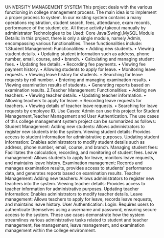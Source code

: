 UNIVERSITY MANAGEMENT SYSTEM 
 This project deals with the various functioning in college management process. The main idea is to implement a proper process to system. In our existing system contains a many operations registration, student search, fees, attendance, exam records, performance of the student etc. All these activity takeout manually by administrator
Technologies to be Used: Core Java(Swing),MySQL
Module Details:
In this project, there is only a single module, namely Admin, encompassing various
functionalities. These functionalities include:
1.Student Management:
Functionalities:
•	Adding new students.
•	Viewing student details.
•	Updating student information such as address, phone number, email, course, and
•	branch.
•	Calculating and managing student fees.
•	Updating fee details.
•	Recording fee payments.
•	Viewing fee payment history.
•	Allowing students to apply for leave.
•	Monitoring leave requests.
•	Viewing leave history for students.
•	Searching for leave requests by roll number.
•	Entering and managing examination results.
•	Viewing examination results of students.
•	Generating reports based on examination results.
2.Teacher Management:
Functionalities:
•	Adding new teachers.
•	Viewing teacher details.
•	Updating teacher information.
•	Allowing teachers to apply for leave.
•	Recording leave requests for teachers.
•	Viewing details of teacher leave requests.
•	Searching for leave requests by employee ID.
Use Cases:
Admin can use this project for Student Management,Teacher Management and User Authentication.
The use cases of this college management system project can be summarized as follows:
Student Management:
Adding new students: Allows administrators to register new students into the system.
Viewing student details: Provides access to student information for administrative purposes.
Updating student information: Enables administrators to modify student details such as address, phone number, email, course, and branch.
Managing student fees: Facilitates the calculation, recording, and monitoring of student fees.
Leave management: Allows students to apply for leave, monitors leave requests, and maintains leave history.
Examination management: Records and manages examination results, provides access to students' performance data, and generates reports based on examination results.
Teacher Management:
Adding new teachers: Allows administrators to register new teachers into the system.
Viewing teacher details: Provides access to teacher information for administrative purposes.
Updating teacher information: Enables administrators to modify teacher details.
Leave management: Allows teachers to apply for leave, records leave requests, and maintains leave history.
User Authentication:
Login: Requires users to authenticate themselves using a username and password, ensuring secure access to the system.
These use cases demonstrate how the system streamlines various administrative tasks related to student and teacher management, fee management, leave management, and examination management within the college environment.
